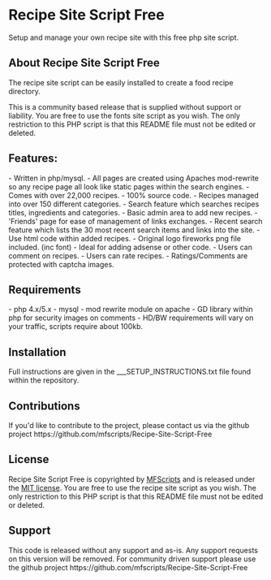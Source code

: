 <h1>Recipe Site Script Free</h1>

Setup and manage your own recipe site with this free php site script.

<h2>About Recipe Site Script Free</h2>
The recipe site script can be easily installed to create a food recipe directory. 

This is a community based release that is supplied without support or liability. You are free to use the fonts site script as you wish. The only restriction to this PHP script is that this README file must not be edited or deleted. 

<h2>Features:</h2>
- Written in php/mysql.
- All pages are created using Apaches mod-rewrite so any recipe page all look like static pages within the search engines.
- Comes with over 22,000 recipes.
- 100% source code.
- Recipes managed into over 150 different categories.
- Search feature which searches recipes titles, ingredients and categories.
- Basic admin area to add new recipes.
- 'Friends' page for ease of management of links exchanges.
- Recent search feature which lists the 30 most recent search items and links into the site.
- Use html code within added recipes.
- Original logo fireworks png file included. (inc font)
- Ideal for adding adsense or other code.
- Users can comment on recipes.
- Users can rate recipes.
- Ratings/Comments are protected with captcha images.

<h2>Requirements</h2>
- php 4.x/5.x
- mysql
- mod rewrite module on apache
- GD library within php for security images on comments
- HD/BW requirements will vary on your traffic, scripts require about 100kb.

<h2>Installation</h2>
Full instructions are given in the ___SETUP_INSTRUCTIONS.txt file found within the repository.

<h2>Contributions</h2>
If you'd like to contribute to the project, please contact us via the github project https://github.com/mfscripts/Recipe-Site-Script-Free

<h2>License</h2>
Recipe Site Script Free is copyrighted by <a href="http://mfscripts.com/">MFScripts</a> and is released under the <a href="http://opensource.org/licenses/MIT">MIT license</a>. You are free to use the recipe site script as you wish. The only restriction to this PHP script is that this README file must not be edited or deleted. 

<h2>Support</h2>
This code is released without any support and as-is. Any support requests on this version will be removed. For community driven support please use the github project https://github.com/mfscripts/Recipe-Site-Script-Free
